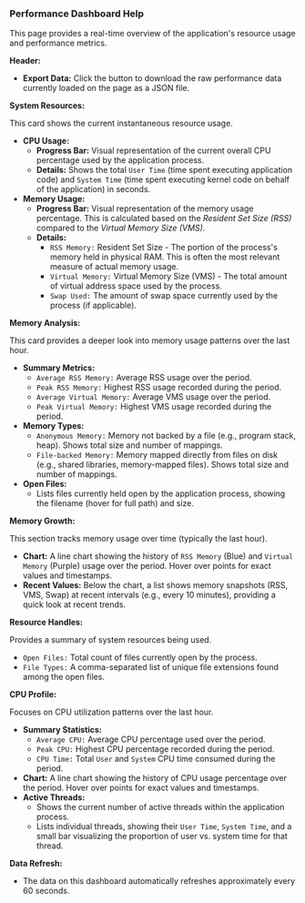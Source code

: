 ### Performance Dashboard Help

This page provides a real-time overview of the application's resource usage and performance metrics.

**Header:**

*   **Export Data:** Click the <i class="fas fa-download"></i> button to download the raw performance data currently loaded on the page as a JSON file.

**System Resources:**

This card shows the current instantaneous resource usage.

*   **CPU Usage:**
    *   **Progress Bar:** Visual representation of the current overall CPU percentage used by the application process.
    *   **Details:** Shows the total `User Time` (time spent executing application code) and `System Time` (time spent executing kernel code on behalf of the application) in seconds.
*   **Memory Usage:**
    *   **Progress Bar:** Visual representation of the memory usage percentage. This is calculated based on the *Resident Set Size (RSS)* compared to the *Virtual Memory Size (VMS)*.
    *   **Details:**
        *   `RSS Memory:` Resident Set Size - The portion of the process's memory held in physical RAM. This is often the most relevant measure of actual memory usage.
        *   `Virtual Memory:` Virtual Memory Size (VMS) - The total amount of virtual address space used by the process.
        *   `Swap Used:` The amount of swap space currently used by the process (if applicable).

**Memory Analysis:**

This card provides a deeper look into memory usage patterns over the last hour.

*   **Summary Metrics:**
    *   `Average RSS Memory:` Average RSS usage over the period.
    *   `Peak RSS Memory:` Highest RSS usage recorded during the period.
    *   `Average Virtual Memory:` Average VMS usage over the period.
    *   `Peak Virtual Memory:` Highest VMS usage recorded during the period.
*   **Memory Types:**
    *   `Anonymous Memory:` Memory not backed by a file (e.g., program stack, heap). Shows total size and number of mappings.
    *   `File-backed Memory:` Memory mapped directly from files on disk (e.g., shared libraries, memory-mapped files). Shows total size and number of mappings.
*   **Open Files:**
    *   Lists files currently held open by the application process, showing the filename (hover for full path) and size.

**Memory Growth:**

This section tracks memory usage over time (typically the last hour).

*   **Chart:** A line chart showing the history of `RSS Memory` (Blue) and `Virtual Memory` (Purple) usage over the period. Hover over points for exact values and timestamps.
*   **Recent Values:** Below the chart, a list shows memory snapshots (RSS, VMS, Swap) at recent intervals (e.g., every 10 minutes), providing a quick look at recent trends.

**Resource Handles:**

Provides a summary of system resources being used.

*   `Open Files:` Total count of files currently open by the process.
*   `File Types:` A comma-separated list of unique file extensions found among the open files.

**CPU Profile:**

Focuses on CPU utilization patterns over the last hour.

*   **Summary Statistics:**
    *   `Average CPU:` Average CPU percentage used over the period.
    *   `Peak CPU:` Highest CPU percentage recorded during the period.
    *   `CPU Time:` Total `User` and `System` CPU time consumed during the period.
*   **Chart:** A line chart showing the history of CPU usage percentage over the period. Hover over points for exact values and timestamps.
*   **Active Threads:**
    *   Shows the current number of active threads within the application process.
    *   Lists individual threads, showing their `User Time`, `System Time`, and a small bar visualizing the proportion of user vs. system time for that thread.

**Data Refresh:**

*   The data on this dashboard automatically refreshes approximately every 60 seconds.

